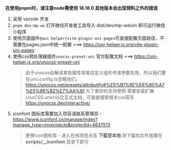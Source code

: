 
**在使用pnpm时，请注意node需使用 18.18.0 其他版本会出现预料之外的错误**
1. 采用 vscode 开发 
2. `pnpm dev:mp-wx` 打开微信开发者工具导入 dist/dev/mp-weixin 即可运行微信小程序
3. 使用页面插件`@uni-helper/vite-plugin-uni-pages`可直接配置页面路径，不需要在pages.json中统一配置 ===> https://uni-helper.js.org/vite-plugin-uni-pages
4. 使用css预处理器插件`unocss-preset-uni` 官方配置文档 ===> https://uni-helper.js.org/unocss-preset-uni
   >  由于unocss会解读某些属性导致自定义组件传递参数失效，所以我们要在uno.config.ts忽略他们。https://unocss.net/presets/attributify#%E5%B1%9E%E6%80%A7%E5%86%B2%E7%AA%81
   >  为了更好的支持使用 需要安装扩展 UnoCSS 
   >  unocss交互式文档，可直接搜索相关css简写 https://unocss.dev/interactive/ 
5. iconfont 图标库需要加入项目请联系管理员 - https://www.iconfont.cn/manage/index?manage_type=myprojects&projectId=4837513
   > 更换icon图标库  - 进入在线项目点击 **下载至本地** 将下载的文件放置在 **scripts/__iconfont** 目录下即可